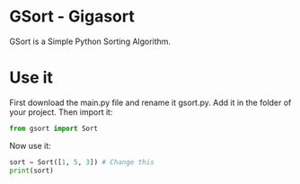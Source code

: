 # GSort - Gigasort

GSort is a Simple Python Sorting Algorithm.

# Use it
First download the main.py file and rename it gsort.py. Add it in the folder of your project. Then import it:
```python
from gsort import Sort
```
Now use it:
```python
sort = Sort([1, 5, 3]) # Change this
print(sort)
```
